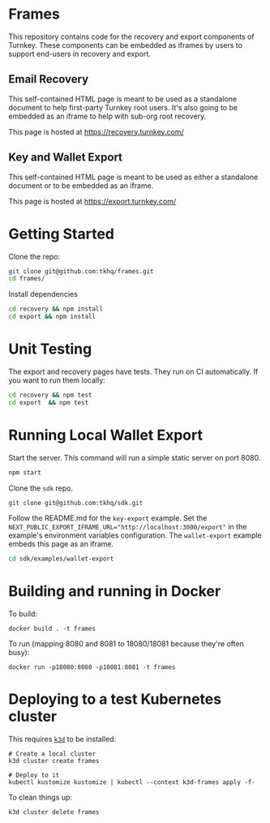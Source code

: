 # Frames

This repository contains code for the recovery and export components of Turnkey. These components can be embedded as iframes by users to support end-users in recovery and export.

## Email Recovery
This self-contained HTML page is meant to be used as a standalone document to help first-party Turnkey root users. It's also going to be embedded as an iframe to help with sub-org root recovery.

This page is hosted at https://recovery.turnkey.com/

## Key and Wallet Export
This self-contained HTML page is meant to be used as either a standalone document or to be embedded as an iframe.

This page is hosted at https://export.turnkey.com/

# Getting Started

Clone the repo:
```sh
git clone git@github.com:tkhq/frames.git
cd frames/
```

Install dependencies
```sh
cd recovery && npm install
cd export && npm install
```

# Unit Testing

The export and recovery pages have tests. They run on CI automatically. If you want to run them locally:
```sh
cd recovery && npm test
cd export  && npm test
```

# Running Local Wallet Export
Start the server. This command will run a simple static server on port 8080.
```sh
npm start
```

Clone the `sdk` repo.
```sh
git clone git@github.com:tkhq/sdk.git
```

Follow the README.md for the `key-export` example. Set the `NEXT_PUBLIC_EXPORT_IFRAME_URL="http://localhost:3000/export"` in the example's environment variables configuration. The `wallet-export` example embeds this page as an iframe.
```sh
cd sdk/examples/wallet-export
```

# Building and running in Docker

To build:
```
docker build . -t frames
```

To run (mapping 8080 and 8081 to 18080/18081 because they're often busy):
```
docker run -p18080:8080 -p18081:8081 -t frames
```

# Deploying to a test Kubernetes cluster

This requires [`k3d`](https://k3d.io/) to be installed:
```
# Create a local cluster
k3d cluster create frames

# Deploy to it
kubectl kustomize kustomize | kubectl --context k3d-frames apply -f-
```

To clean things up:
```
k3d cluster delete frames
```
